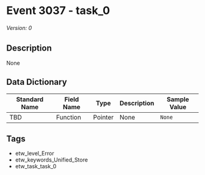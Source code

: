 # Event 3037 - task_0
###### Version: 0

## Description
None

## Data Dictionary
|Standard Name|Field Name|Type|Description|Sample Value|
|---|---|---|---|---|
|TBD|Function|Pointer|None|`None`|

## Tags
* etw_level_Error
* etw_keywords_Unified_Store
* etw_task_task_0